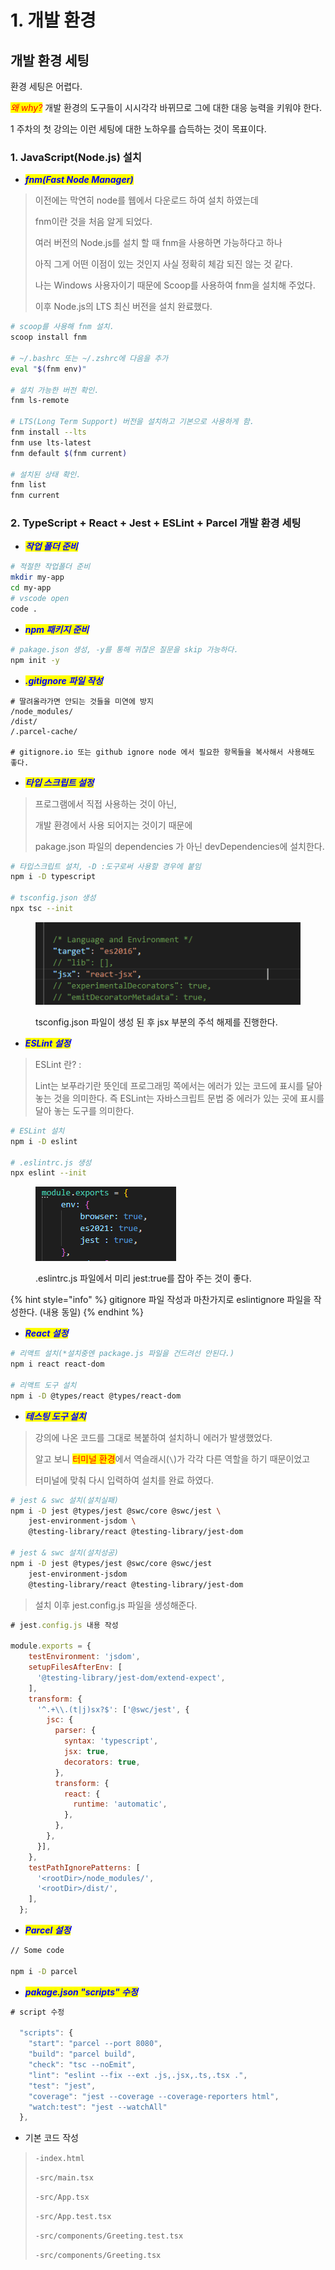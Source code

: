 # 1. 개발 환경

## **개발 환경 세팅** <a href="#undefined-2" id="undefined-2"></a>

환경 세팅은 어렵다.

_<mark style="color:red;">왜 why?</mark>_ 개발 환경의 도구들이 시시각각 바뀌므로 그에  대한 대응 능력을 키워야 한다.

1 주차의 첫 강의는 이런 세팅에 대한 노하우를 습득하는 것이 목표이다.



### 1. JavaScript(Node.js) 설치

* _<mark style="color:blue;">**fnm(Fast Node Manager)**</mark>_

> 이전에는 막연히 node를 웹에서 다운로드 하여 설치 하였는데
>
> fnm이란 것을 처음 알게 되었다.&#x20;
>
> 여러 버전의 Node.js를 설치 할 때 fnm을 사용하면 가능하다고 하나
>
> 아직 그게 어떤 이점이 있는 것인지 사실 정확히 체감 되진 않는 것 같다.
>
> 나는 Windows 사용자이기 때문에 Scoop를 사용하여 fnm을 설치해 주었다.
>
> 이후 Node.js의 LTS 최신 버전을 설치 완료했다.

```bash
# scoop를 사용해 fnm 설치.
scoop install fnm

# ~/.bashrc 또는 ~/.zshrc에 다음을 추가
eval "$(fnm env)"

# 설치 가능한 버전 확인.
fnm ls-remote

# LTS(Long Term Support) 버전을 설치하고 기본으로 사용하게 함.
fnm install --lts
fnm use lts-latest
fnm default $(fnm current)

# 설치된 상태 확인.
fnm list
fnm current
```

###

### 2. TypeScript + React + Jest + ESLint + Parcel 개발 환경 세팅

* _<mark style="color:blue;">**작업 폴더 준비**</mark>_

```bash
# 적절한 작업폴더 준비
mkdir my-app
cd my-app
# vscode open
code .
```

* _<mark style="color:blue;">**npm 패키지 준비**</mark>_

```bash
# pakage.json 생성, -y를 통해 귀찮은 질문을 skip 가능하다.
npm init -y
```

* _<mark style="color:blue;">**.gitignore 파일 작성**</mark>_

```gitignore
# 딸려올라가면 안되는 것들을 미연에 방지
/node_modules/
/dist/
/.parcel-cache/

# gitignore.io 또는 github ignore node 에서 필요한 항목들을 복사해서 사용해도 좋다.
```

* _<mark style="color:blue;">**타입 스크립트 설정**</mark>_

> 프로그램에서 직접 사용하는 것이 아닌,&#x20;
>
> 개발 환경에서 사용 되어지는 것이기 때문에&#x20;
>
> pakage.json 파일의 dependencies 가 아닌 devDependencies에 설치한다.

```bash
# 타입스크립트 설치, -D :도구로써 사용할 경우에 붙임
npm i -D typescript

# tsconfig.json 생성
npx tsc --init
```

<figure><img src="../../.gitbook/assets/image (1).png" alt=""><figcaption><p>tsconfig.json 파일이 생성 된 후 jsx 부분의 주석 해제를 진행한다.</p></figcaption></figure>

* _<mark style="color:blue;">**ESLint 설정**</mark>_

> ESLint 란? :&#x20;
>
> Lint는 보푸라기란 뜻인데 프로그래밍 쪽에서는 에러가 있는 코드에 표시를 달아 놓는 것을 의미한다. 즉 ESLint는 자바스크립트 문법 중 에러가 있는 곳에 표시를 달아 놓는 도구를 의미한다.

```bash
# ESLint 설치
npm i -D eslint

# .eslintrc.js 생성
npx eslint --init
```

<figure><img src="../../.gitbook/assets/image (2).png" alt=""><figcaption><p>.eslintrc.js 파일에서 미리 jest:true를 잡아 주는 것이 좋다.</p></figcaption></figure>

{% hint style="info" %}
gitignore 파일 작성과 마찬가지로 eslintignore 파일을 작성한다. (내용 동일)
{% endhint %}



* _<mark style="color:blue;">**React 설정**</mark>_

```bash
# 리액트 설치(*설치중엔 package.js 파일을 건드려선 안된다.)
npm i react react-dom

# 리액트 도구 설치
npm i -D @types/react @types/react-dom
```

* _<mark style="color:blue;">**테스팅 도구 설치**</mark>_

> 강의에 나온 코드를 그대로 복붙하여 설치하니 에러가 발생했었다.
>
> 알고 보니 <mark style="color:red;">터미널 환경</mark>에서 역슬래시(`\`)가 각각 다른 역할을 하기 때문이었고
>
> 터미널에 맞춰 다시 입력하여 설치를 완료 하였다.

```bash
# jest & swc 설치(설치실패)
npm i -D jest @types/jest @swc/core @swc/jest \
    jest-environment-jsdom \
    @testing-library/react @testing-library/jest-dom

# jest & swc 설치(설치성공)
npm i -D jest @types/jest @swc/core @swc/jest 
    jest-environment-jsdom 
    @testing-library/react @testing-library/jest-dom
```

> 설치 이후 jest.config.js 파일을 생성해준다.

```javascript
# jest.config.js 내용 작성

module.exports = {
    testEnvironment: 'jsdom',
    setupFilesAfterEnv: [
      '@testing-library/jest-dom/extend-expect',
    ],
    transform: {
      '^.+\\.(t|j)sx?$': ['@swc/jest', {
        jsc: {
          parser: {
            syntax: 'typescript',
            jsx: true,
            decorators: true,
          },
          transform: {
            react: {
              runtime: 'automatic',
            },
          },
        },
      }],
    },
    testPathIgnorePatterns: [
      '<rootDir>/node_modules/',
      '<rootDir>/dist/',
    ],
  };
```

* _<mark style="color:blue;">**Parcel 설정**</mark>_

```bash
// Some code

npm i -D parcel
```

* _<mark style="color:blue;">**pakage.json "scripts" 수정**</mark>_

```javascript
# script 수정

  "scripts": {
    "start": "parcel --port 8080",
    "build": "parcel build",
    "check": "tsc --noEmit",
    "lint": "eslint --fix --ext .js,.jsx,.ts,.tsx .",
    "test": "jest",
    "coverage": "jest --coverage --coverage-reporters html",
    "watch:test": "jest --watchAll"
  },
```

* 기본 코드 작성

> `-index.html`
>
> `-src/main.tsx`
>
> `-src/App.tsx`
>
> `-src/App.test.tsx`
>
> `-src/components/Greeting.test.tsx`
>
> `-src/components/Greeting.tsx`
